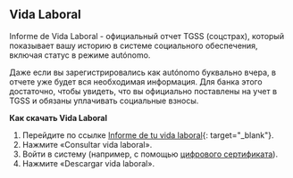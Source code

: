 ## Vida Laboral

Informe de Vida Laboral - официальный отчет TGSS (соцстрах), который показывает вашу историю в системе
социального обеспечения, включая статус в режиме autónomo.

Даже если вы зарегистрировались как autónomo буквально вчера, в отчете уже будет вся необходимая информация. Для банка
этого достаточно, чтобы увидеть, что вы официально поставлены на учет в TGSS и обязаны уплачивать социальные взносы.

**Как скачать Vida Laboral**

1. Перейдите по
   ссылке [Informe de tu vida laboral](https://portal.seg-social.gob.es/wps/portal/importass/importass/Categorias/Vida+laboral+e+informes/Informes+sobre+tu+situacion+laboral/Informe+de+tu+vida+laboral){:
   target="_blank"}.
2. Нажмите «Consultar vida laboral».
3. Войти в систему (например, с помощью [цифрового сертификата](#оформление-цифрового-сертификата)).
4. Нажмите «Descargar vida laboral».
